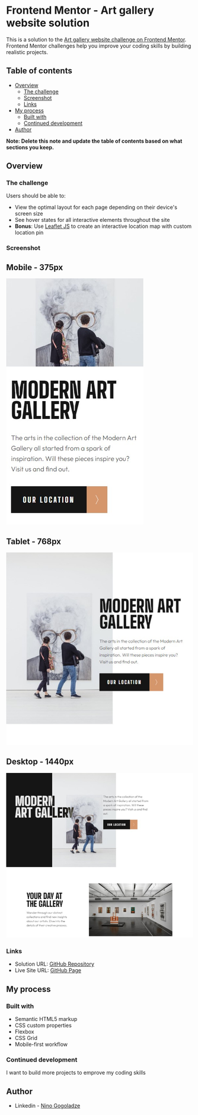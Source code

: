 # Frontend Mentor - Art gallery website solution

This is a solution to the [Art gallery website challenge on Frontend Mentor](https://www.frontendmentor.io/challenges/art-gallery-website-yVdrZlxyA). Frontend Mentor challenges help you improve your coding skills by building realistic projects. 

## Table of contents

- [Overview](#overview)
  - [The challenge](#the-challenge)
  - [Screenshot](#screenshot)
  - [Links](#links)
- [My process](#my-process)
  - [Built with](#built-with)
  - [Continued development](#continued-development)
- [Author](#author)

**Note: Delete this note and update the table of contents based on what sections you keep.**

## Overview

### The challenge

Users should be able to:

- View the optimal layout for each page depending on their device's screen size
- See hover states for all interactive elements throughout the site
- **Bonus**: Use [Leaflet JS](https://leafletjs.com/) to create an interactive location map with custom location pin

### Screenshot

## Mobile - 375px

![](./screenshot-mobile.jpg)


## Tablet - 768px

![](./screenshot-tablet.jpg)

## Desktop - 1440px

![](./screenshot-desktop.jpg)


### Links

- Solution URL: [GitHub Repository](https://github.com/ninogogol/Art-gallery-website-solution)
- Live Site URL: [GitHub Page](https://ninogogol.github.io/Art-gallery-website-solution/)

## My process

### Built with

- Semantic HTML5 markup
- CSS custom properties
- Flexbox
- CSS Grid
- Mobile-first workflow


### Continued development

I want to build more projects to emprove my coding skills




## Author

- Linkedin - [Nino Gogoladze](https://www.linkedin.com/in/nino-gogoladze-80a075227/)

